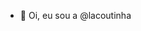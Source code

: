 - 🖖 Oi, eu sou a @lacoutinha

<!---
lacoutinha/lacoutinha is a ✨ special ✨ repository because its `README.md` (this file) appears on your GitHub profile.
You can click the Preview link to take a look at your changes.
--->
